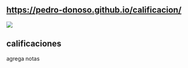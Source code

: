 ## https://pedro-donoso.github.io/calificacion/

![](https://user-images.githubusercontent.com/68760595/128658141-df0e8d1b-9e31-4988-aafa-d898b126814f.PNG)

## calificaciones

agrega notas
